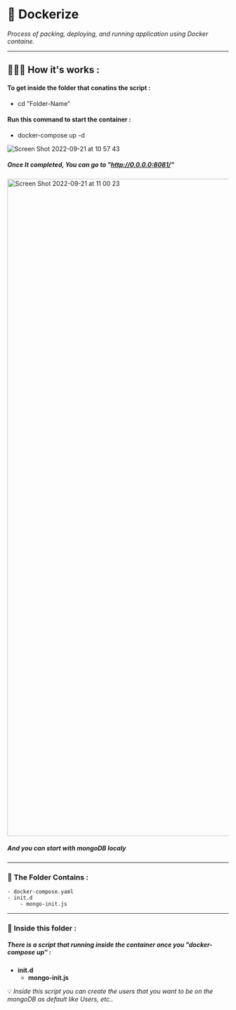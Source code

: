 # 🚧 Dockerize
*Process of packing, deploying, and running application using Docker containe.*

-----
## 👨🏻‍💻 **How it's works :** 

#### To get inside the folder that conatins the script :
- cd "Folder-Name"
#### Run this command to start the container :
- docker-compose up -d

![Screen Shot 2022-09-21 at 10 57 43](https://user-images.githubusercontent.com/43513994/191452599-3b28cd10-3238-4467-9adc-4faa5faf2d80.png)


##### Once It completed, You can go to "http://0.0.0.0:8081/"

<img width="1497" alt="Screen Shot 2022-09-21 at 11 00 23" src="https://user-images.githubusercontent.com/43513994/191456075-fcd2de50-3e43-4de8-ab54-46c3ac84f898.png">

##### And you can start with mongoDB localy

----

### 🎏 **The Folder Contains :**
```
- docker-compose.yaml
- init.d
    - mongo-init.js
```
------

### 🤖 **Inside this folder :**

##### **There is a script that running inside the container once you "docker-compose up" :**
- **init.d**
    - **mongo-init.js**


💡 *Inside this script you can create the users that you want to be on the mongoDB as default like Users, etc..*


